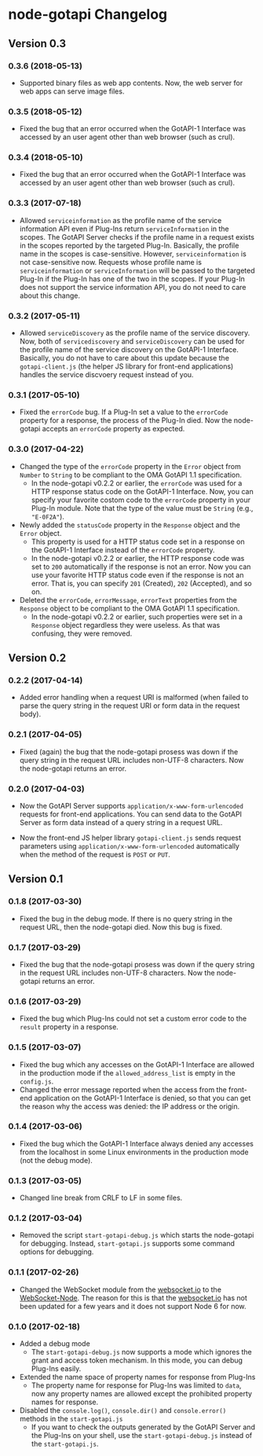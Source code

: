 node-gotapi Changelog
======================

## Version 0.3

### 0.3.6 (2018-05-13)

- Supported binary files as web app contents. Now, the web server for web apps can serve image files.

### 0.3.5 (2018-05-12)

- Fixed the bug that an error occurred when the GotAPI-1 Interface was accessed by an user agent other than web browser (such as crul).

### 0.3.4 (2018-05-10)

- Fixed the bug that an error occurred when the GotAPI-1 Interface was accessed by an user agent other than web browser (such as crul).

### 0.3.3 (2017-07-18)

- Allowed `serviceinformation` as the profile name of the service information API even if Plug-Ins return `serviceInformation` in the scopes. The GotAPI Server checks if the profile name in a request exists in the scopes reported by the targeted Plug-In. Basically, the profile name in the scopes is case-sensitive. However, `serviceinformation` is not case-sensitive now. Requests whose profile name is `serviceinformation` or `serviceInformation` will be passed to the targeted Plug-In if the Plug-In has one of the two in the scopes. If your Plug-In does not support the service information API, you do not need to care about this change.

### 0.3.2 (2017-05-11)

- Allowed `serviceDiscovery` as the profile name of the service discovery. Now, both of `servicediscovery` and `serviceDiscovery` can be used for the profile name of the service discovery on the GotAPI-1 Interface. Basically, you do not have to care about this update because the `gotapi-client.js` (the helper JS library for front-end applications) handles the service discvoery request instead of you.

### 0.3.1 (2017-05-10)

- Fixed the `errorCode` bug. If a Plug-In set a value to the `errorCode` property for a response, the process of the Plug-In died. Now the node-gotapi accepts an `errorCode` property as expected.

### 0.3.0 (2017-04-22)

- Changed the type of the `errorCode` property in the `Error` object from `Number` to `String` to be compliant to the OMA GotAPI 1.1 specification.
  - In the node-gotapi v0.2.2 or earlier, the `errorCode` was used for a HTTP response status code on the GotAPI-1 Interface. Now, you can specify your favorite costom code to the `errorCode` property in your Plug-In module. Note that the type of the value must be `String` (e.g., `"E-0F2A"`).
- Newly added the `statusCode` property in the `Response` object and the `Error` object.
  - This property is used for a HTTP status code set in a response on the GotAPI-1 Interface instead of the `errorCode` property.
  - In the node-gotapi v0.2.2 or earlier, the HTTP response code was set to `200` automatically if the response is not an error. Now you can use your favorite HTTP status code even if the response is not an error. That is, you can specify `201` (Created), `202` (Accepted), and so on.
- Deleted the `errorCode`, `errorMessage`, `errorText` properties from the `Response` object to be compliant to the OMA GotAPI 1.1 specification.
  - In the node-gotapi v0.2.2 or earlier, such properties were set in a `Response` object regardless they were useless. As that was confusing, they were removed.

## Version 0.2

### 0.2.2 (2017-04-14)

- Added error handling when a request URI is malformed (when failed to parse the query string in the request URI or form data in the request body).


### 0.2.1 (2017-04-05)

- Fixed (again) the bug that the node-gotapi prosess was down if the query string in the request URL includes non-UTF-8 characters. Now the node-gotapi returns an error.

### 0.2.0 (2017-04-03)

- Now the GotAPI Server supports `application/x-www-form-urlencoded` requests for front-end applications. You can send data to the GotAPI Server as form data instead of a query string in a request URL.

- Now the front-end JS helper library `gotapi-client.js` sends request parameters using `application/x-www-form-urlencoded` automatically when the method of the request is `POST` or `PUT`.

## Version 0.1

### 0.1.8 (2017-03-30)

- Fixed the bug in the debug mode. If there is no query string in the request URL, then the node-gotapi died. Now this bug is fixed.

### 0.1.7 (2017-03-29)

- Fixed the bug that the node-gotapi prosess was down if the query string in the request URL includes non-UTF-8 characters. Now the node-gotapi returns an error.

### 0.1.6 (2017-03-29)

- Fixed the bug which Plug-Ins could not set a custom error code to the `result` property in a response.

### 0.1.5 (2017-03-07)

- Fixed the bug which any accesses on the GotAPI-1 Interface are allowed in the production mode if the `allowed_address_list` is empty in the `config.js`.
- Changed the error message reported when the access from the front-end application on the GotAPI-1 Interface is denied, so that you can get the reason why the access was denied: the IP address or the origin.

### 0.1.4 (2017-03-06)

- Fixed the bug which the GotAPI-1 Interface always denied any accesses from the localhost in some Linux environments in the production mode (not the debug mode).

### 0.1.3 (2017-03-05)

- Changed line break from CRLF to LF in some files.

### 0.1.2 (2017-03-04)

- Removed the script `start-gotapi-debug.js` which starts the node-gotapi for debugging. Instead, `start-gotapi.js` supports some command options for debugging.

### 0.1.1 (2017-02-26)
- Changed the WebSocket module from the [websocket.io](https://github.com/LearnBoost/websocket.io) to the [WebSocket-Node](https://github.com/theturtle32/WebSocket-Node). The reason for this is that the [websocket.io](https://github.com/LearnBoost/websocket.io) has not been updated for a few years and it does not support Node 6 for now.

### 0.1.0 (2017-02-18)
- Added a debug mode
  - The `start-gotapi-debug.js` now supports a mode which ignores the grant and access token mechanism. In this mode, you can debug Plug-Ins easily.
- Extended the name space of property names for response from Plug-Ins
  - The property name for response for Plug-Ins was limited to `data`, now any property names are allowed except the prohibited property names for response.
- Disabled the `console.log()`, `console.dir()` and `console.error()` methods in the `start-gotapi.js`
  - If you want to check the outputs generated by the GotAPI Server and the Plug-Ins on your shell, use the `start-gotapi-debug.js` instead of the `start-gotapi.js`.